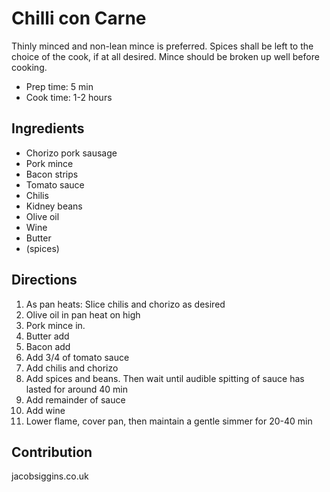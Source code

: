 # Chilli con Carne

Thinly minced and non-lean mince is preferred.
Spices shall be left to the choice of the cook, if at all desired.
Mince should be broken up well before cooking.

- Prep time: 5 min
- Cook time: 1-2 hours

## Ingredients

- Chorizo pork sausage
- Pork mince
- Bacon strips
- Tomato sauce
- Chilis
- Kidney beans
- Olive oil
- Wine
- Butter
- (spices)

## Directions

1. As pan heats: Slice chilis and chorizo as desired
2. Olive oil in pan heat on high
3. Pork mince in.
3. Butter add
4. Bacon add
5. Add 3/4 of tomato sauce
6. Add chilis and chorizo
7. Add spices and beans. Then wait until audible spitting of sauce has lasted for around 40 min
8. Add remainder of sauce
9. Add wine
10. Lower flame, cover pan, then maintain a gentle simmer for 20-40 min

## Contribution

jacobsiggins.co.uk
